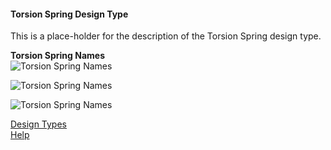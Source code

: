 #### Torsion Spring Design Type

This is a place-holder for the description of the Torsion Spring design type.

**Torsion Spring Names**   
<img src="../../public/designtypes/Spring/Torsion/TorsionNames.png" alt="Torsion Spring Names"/>   

<img src="https://raw.githubusercontent.com/thegrumpys/odop/master/client/public/designtypes/Spring/Torsion/TorsionNames.png" alt="Torsion Spring Names"/>   

![Torsion Spring Names](https://raw.githubusercontent.com/thegrumpys/odop/master/client/public/designtypes/Spring/Torsion/TorsionNames.png "Torsion Spring Names")   

[Design Types](./)   
[Help](../)   

<!---
Comment must be the last thing in the file.
Eclipse MD Preview suppresses display of everything after the comment header.

**Under Construction**   
This page is still a work in progress !   

-->

